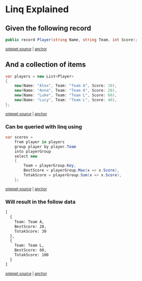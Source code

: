 # Linq Explained

## Given the following record

<!-- snippet: record -->
<a id='snippet-record'></a>
```cs
public record Player(string Name, string Team, int Score);
```
<sup><a href='/Sample/MarkdownSnippetsTests.cs#L42-L46' title='Snippet source file'>snippet source</a> | <a href='#snippet-record' title='Start of snippet'>anchor</a></sup>
<!-- endSnippet -->

## And a collection of items

<!-- snippet: collection -->
<a id='snippet-collection'></a>
```cs
var players = new List<Player>
{
    new(Name: "Alex", Team: "Team A", Score: 10),
    new(Name: "Anna", Team: "Team A", Score: 20),
    new(Name: "Luke", Team: "Team L", Score: 60),
    new(Name: "Lucy", Team: "Team L", Score: 40),
};
```
<sup><a href='/Sample/MarkdownSnippetsTests.cs#L10-L22' title='Snippet source file'>snippet source</a> | <a href='#snippet-collection' title='Start of snippet'>anchor</a></sup>
<!-- endSnippet -->


### Can be queried with linq using

<!-- snippet: query -->
<a id='snippet-query'></a>
```cs
var scores =
    from player in players
    group player by player.Team
    into playerGroup
    select new
    {
        Team = playerGroup.Key,
        BestScore = playerGroup.Max(x => x.Score),
        TotakScore = playerGroup.Sum(x => x.Score),
    };
```
<sup><a href='/Sample/MarkdownSnippetsTests.cs#L24-L37' title='Snippet source file'>snippet source</a> | <a href='#snippet-query' title='Start of snippet'>anchor</a></sup>
<!-- endSnippet -->


### Will result in the follow data

<!-- snippet: MarkdownSnippetsTests.MySnippet.verified.txt -->
<a id='snippet-MarkdownSnippetsTests.MySnippet.verified.txt'></a>
```txt
[
  {
    Team: Team A,
    BestScore: 20,
    TotakScore: 30
  },
  {
    Team: Team L,
    BestScore: 60,
    TotakScore: 100
  }
]
```
<sup><a href='/Sample/MarkdownSnippetsTests.MySnippet.verified.txt#L1-L12' title='Snippet source file'>snippet source</a> | <a href='#snippet-MarkdownSnippetsTests.MySnippet.verified.txt' title='Start of snippet'>anchor</a></sup>
<!-- endSnippet -->
